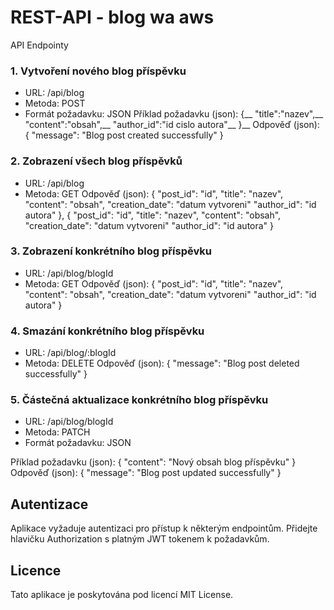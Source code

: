 # REST-API - blog wa aws

API Endpointy

### 1. Vytvoření nového blog příspěvku
- URL: /api/blog
- Metoda: POST
- Formát požadavku: JSON
Příklad požadavku (json):
{__
    "title":"nazev",__
    "content":"obsah",__
    "author_id":"id cislo autora"__
}__
Odpověď (json):
{
    "message": "Blog post created successfully"
}

### 2. Zobrazení všech blog příspěvků
- URL: /api/blog
- Metoda: GET
Odpověď (json):
{
    "post_id": "id",
    "title": "nazev",
    "content": "obsah",
    "creation_date": "datum vytvoreni"
    "author_id": "id autora"
},
{
    "post_id": "id",
    "title": "nazev",
    "content": "obsah",
    "creation_date": "datum vytvoreni"
    "author_id": "id autora"
}
  
### 3. Zobrazení konkrétního blog příspěvku
- URL: /api/blog/blogId
- Metoda: GET
Odpověď (json):
{
    "post_id": "id",
    "title": "nazev",
    "content": "obsah",
    "creation_date": "datum vytvoreni"
    "author_id": "id autora"
}

### 4. Smazání konkrétního blog příspěvku
- URL: /api/blog/:blogId
- Metoda: DELETE
Odpověď (json): 
{
    "message": "Blog post deleted successfully"
}

### 5. Částečná aktualizace konkrétního blog příspěvku
- URL: /api/blog/blogId
- Metoda: PATCH
- Formát požadavku: JSON

Příklad požadavku (json):
{
  "content": "Nový obsah blog příspěvku"
}
Odpověď (json):
{
    "message": "Blog post updated successfully"
}

## Autentizace
Aplikace vyžaduje autentizaci pro přístup k některým endpointům. Přidejte hlavičku Authorization s platným JWT tokenem k požadavkům.

## Licence
Tato aplikace je poskytována pod licencí MIT License.
